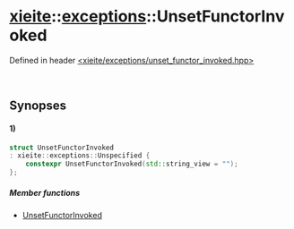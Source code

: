 # [xieite](../../xieite.md)\:\:[exceptions](../../exceptions.md)\:\:UnsetFunctorInvoked
Defined in header [<xieite/exceptions/unset_functor_invoked.hpp>](../../../include/xieite/exceptions/unset_functor_invoked.hpp)

&nbsp;

## Synopses
#### 1)
```cpp
struct UnsetFunctorInvoked
: xieite::exceptions::Unspecified {
    constexpr UnsetFunctorInvoked(std::string_view = "");
};
```
##### Member functions
- [UnsetFunctorInvoked](./structures/unset_functor_invoked/1/operators/constructor.md)
